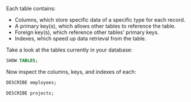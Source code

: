 Each table contains:

* Columns, which store specific data of a specific type for each record.
* A primary key(s), which allows other tables to reference the table.
* Foreign key(s), which reference other tables' primary keys.
* Indexes, which speed up data retrieval from the table.

Take a look at the tables currently in your database:

```sql
SHOW TABLES;
```

Now inspect the columns, keys, and indexes of each:

```sql
DESCRIBE employees;
```

```sql
DESCRIBE projects;
```

